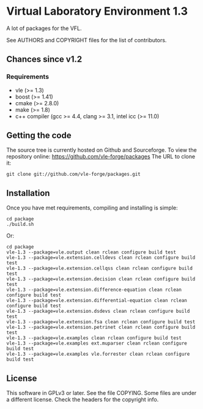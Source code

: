 Virtual Laboratory Environment 1.3
==================================

A lot of packages for the VFL.

See AUTHORS and COPYRIGHT files for the list of contributors.

## Chances since v1.2

### Requirements

* vle (>= 1.3)
* boost (>= 1.41)
* cmake (>= 2.8.0)
* make (>= 1.8)
* c++ compiler (gcc >= 4.4, clang >= 3.1, intel icc (>= 11.0)

## Getting the code

The source tree is currently hosted on Github and Sourceforge. To view the
repository online: https://github.com/vle-forge/packages The URL to clone it:

    git clone git://github.com/vle-forge/packages.git

## Installation

Once you have met requirements, compiling and installing is simple:

    cd package
    ./build.sh

Or:

    cd package
    vle-1.3 --package=vle.output clean rclean configure build test
    vle-1.3 --package=vle.extension.celldevs clean rclean configure build test
    vle-1.3 --package=vle.extension.cellqss clean rclean configure build test
    vle-1.3 --package=vle.extension.decision clean rclean configure build test
    vle-1.3 --package=vle.extension.difference-equation clean rclean configure build test
    vle-1.3 --package=vle.extension.differential-equation clean rclean configure build test
    vle-1.3 --package=vle.extension.dsdevs clean rclean configure build test
    vle-1.3 --package=vle.extension.fsa clean rclean configure build test
    vle-1.3 --package=vle.extension.petrinet clean rclean configure build test
    vle-1.3 --package=vle.examples clean rclean configure build test
    vle-1.3 --package=vle.examples ext.muparser clean rclean configure build test
    vle-1.3 --package=vle.examples vle.forrester clean rclean configure build test

## License

This software in GPLv3 or later. See the file COPYING. Some files are under a
different license. Check the headers for the copyright info.
